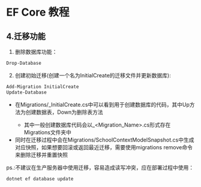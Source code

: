 ﻿# EF Core 教程
## 4.迁移功能
1. 删除数据库功能：
```PowerShell
Drop-Database
```

2. 创建初始迁移(创建一个名为InitialCreate的迁移文件并更新数据库):
```PowerShell
Add-Migration InitialCreate
Update-Database
```
- 在Migrations/<Time>_InitialCreate.cs中可以看到用于创建数据库的代码，其中Up方法为创建数据表，Down为删除表方法     
    - 其中一般创建数据库代码会以<Time>_<Migration_Name>.cs形式存在Migrations文件夹中
- 同时在迁移过程中会在Migrations/SchoolContextModelSnapshot.cs中生成对应快照，如果想要回滚或返回最近迁移，需要使用migrations remove命令来删除迁移并重置快照


ps.:不建议在生产服务器中使用迁移，容易造成读写冲突，应在部署过程中使用：
```
dotnet ef database update
```